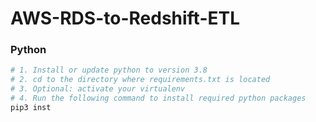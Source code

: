 # AWS-RDS-to-Redshift-ETL
### Python

```bash
# 1. Install or update python to version 3.8
# 2. cd to the directory where requirements.txt is located
# 3. Optional: activate your virtualenv
# 4. Run the following command to install required python packages
pip3 inst